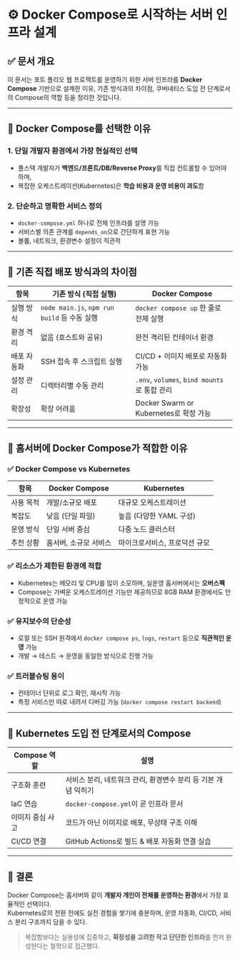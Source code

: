 # ⚙️ Docker Compose로 시작하는 서버 인프라 설계

## ✅ 문서 개요

이 문서는 포트 폴리오 웹 프로젝트를 운영하기 위한 서버 인프라를 **Docker Compose** 기반으로 설계한 이유, 기존 방식과의 차이점, 쿠버네티스 도입 전 단계로서의 Compose의 역할 등을 정리한 것입니다.

---

## 🐳 Docker Compose를 선택한 이유

### 1. 단일 개발자 환경에서 가장 현실적인 선택
- 풀스택 개발자가 **백엔드/프론트/DB/Reverse Proxy**를 직접 컨트롤할 수 있어야 하며,
- 복잡한 오케스트레이션(Kubernetes)은 **학습 비용과 운영 비용이 과도**함

### 2. 단순하고 명확한 서비스 정의
- `docker-compose.yml` 하나로 전체 인프라를 설명 가능
- 서비스별 의존 관계를 `depends_on`으로 간단하게 표현 가능
- 볼륨, 네트워크, 환경변수 설정이 직관적

---

## 📍 기존 직접 배포 방식과의 차이점

| 항목 | 기존 방식 (직접 실행) | Docker Compose |
|------|------------------------|----------------|
| 실행 방식 | `node main.js`, `npm run build` 등 수동 실행 | `docker compose up` 한 줄로 전체 실행 |
| 환경 격리 | 없음 (호스트와 공유) | 완전 격리된 컨테이너 환경 |
| 배포 자동화 | SSH 접속 후 스크립트 실행 | CI/CD + 이미지 배포로 자동화 가능 |
| 설정 관리 | 디렉터리별 수동 관리 | `.env`, `volumes`, `bind mounts`로 통합 관리 |
| 확장성 | 확장 어려움 | Docker Swarm or Kubernetes로 확장 가능 |

---

## 📍 홈서버에 Docker Compose가 적합한 이유

### ✅ Docker Compose vs Kubernetes

| 항목 | Docker Compose | Kubernetes |
|------|----------------|------------|
| 사용 목적 | 개발/소규모 배포 | 대규모 오케스트레이션 |
| 복잡도 | 낮음 (단일 파일) | 높음 (다양한 YAML 구성) |
| 운영 방식 | 단일 서버 중심 | 다중 노드 클러스터 |
| 추천 상황 | 홈서버, 소규모 서비스 | 마이크로서비스, 프로덕션 규모 |


### ✅ 리소스가 제한된 환경에 적합
- Kubernetes는 메모리 및 CPU를 많이 소모하며, 실운영 홈서버에서는 **오버스펙**
- Compose는 가벼운 오케스트레이션 기능만 제공하므로 8GB RAM 환경에서도 안정적으로 운영 가능

### ✅ 유지보수의 단순성
- 로컬 또는 SSH 원격에서 `docker compose ps`, `logs`, `restart` 등으로 **직관적인 운영** 가능
- 개발 → 테스트 → 운영을 동일한 방식으로 진행 가능

### ✅ 트러블슈팅 용이
- 컨테이너 단위로 로그 확인, 재시작 가능
- 특정 서비스만 따로 내려서 디버깅 가능 (`docker compose restart backend`)

---

## 🔄 Kubernetes 도입 전 단계로서의 Compose

| Compose 역할 | 설명 |
|--------------|------|
| 구조화 훈련 | 서비스 분리, 네트워크 관리, 환경변수 분리 등 기본 개념 익히기 |
| IaC 연습 | `docker-compose.yml`이 곧 인프라 문서 |
| 이미지 중심 사고 | 코드가 아닌 이미지로 배포, 무상태 구조 이해 |
| CI/CD 연결 | GitHub Actions로 빌드 & 배포 자동화 연결 실습 |

---

## 📍 결론

Docker Compose는 홈서버와 같이 **개발자 개인이 전체를 운영하는 환경**에서 가장 효율적인 선택이다.  
Kubernetes로의 전환 전에도 실전 경험을 쌓기에 충분하며, 운영 자동화, CI/CD, 서비스 분리 구조까지 담을 수 있다.

> 복잡함보다는 실용성에 집중하고, **확장성을 고려한 작고 단단한 인프라**를 먼저 완성한다는 철학으로 접근했다.

